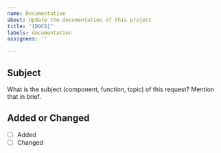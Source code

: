 ```yaml
---
name: Documentation
about: Update the documentation of this project
title: "[DOCS]"
labels: documentation
assignees: ''

---
```


## Subject
What is the subject (component, function, topic) of this request? Mention that in brief.

## Added or Changed
- [ ] Added
- [ ] Changed
